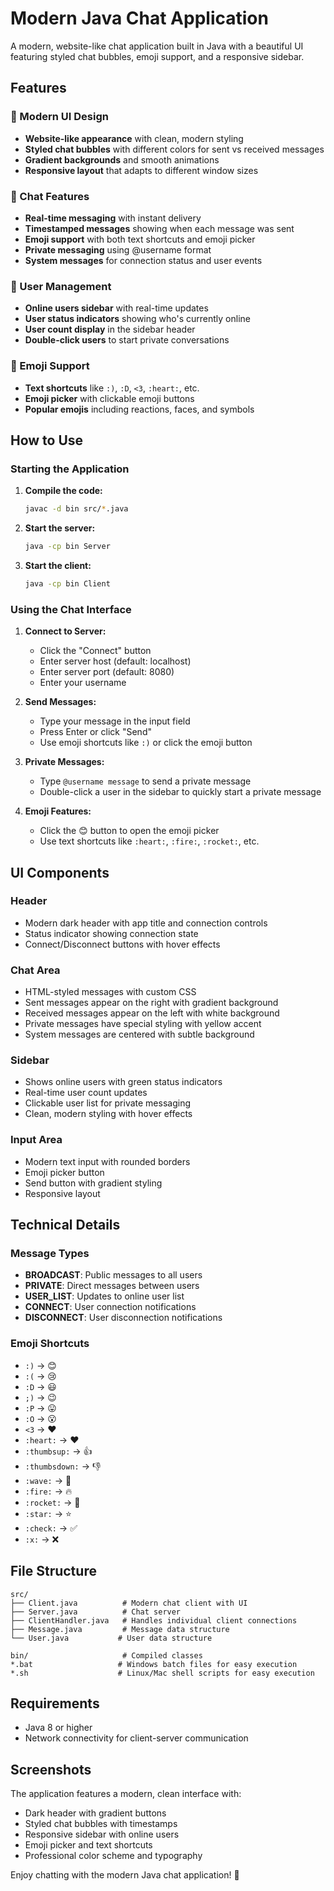 # Modern Java Chat Application

A modern, website-like chat application built in Java with a beautiful UI featuring styled chat bubbles, emoji support, and a responsive sidebar.

## Features

### 🎨 Modern UI Design
- **Website-like appearance** with clean, modern styling
- **Styled chat bubbles** with different colors for sent vs received messages
- **Gradient backgrounds** and smooth animations
- **Responsive layout** that adapts to different window sizes

### 💬 Chat Features
- **Real-time messaging** with instant delivery
- **Timestamped messages** showing when each message was sent
- **Emoji support** with both text shortcuts and emoji picker
- **Private messaging** using @username format
- **System messages** for connection status and user events

### 👥 User Management
- **Online users sidebar** with real-time updates
- **User status indicators** showing who's currently online
- **User count display** in the sidebar header
- **Double-click users** to start private conversations

### 🎯 Emoji Support
- **Text shortcuts** like `:)`, `:D`, `<3`, `:heart:`, etc.
- **Emoji picker** with clickable emoji buttons
- **Popular emojis** including reactions, faces, and symbols

## How to Use

### Starting the Application

1. **Compile the code:**
   ```bash
   javac -d bin src/*.java
   ```

2. **Start the server:**
   ```bash
   java -cp bin Server
   ```

3. **Start the client:**
   ```bash
   java -cp bin Client
   ```

### Using the Chat Interface

1. **Connect to Server:**
   - Click the "Connect" button
   - Enter server host (default: localhost)
   - Enter server port (default: 8080)
   - Enter your username

2. **Send Messages:**
   - Type your message in the input field
   - Press Enter or click "Send"
   - Use emoji shortcuts like `:)` or click the emoji button

3. **Private Messages:**
   - Type `@username message` to send a private message
   - Double-click a user in the sidebar to quickly start a private message

4. **Emoji Features:**
   - Click the 😊 button to open the emoji picker
   - Use text shortcuts like `:heart:`, `:fire:`, `:rocket:`, etc.

## UI Components

### Header
- Modern dark header with app title and connection controls
- Status indicator showing connection state
- Connect/Disconnect buttons with hover effects

### Chat Area
- HTML-styled messages with custom CSS
- Sent messages appear on the right with gradient background
- Received messages appear on the left with white background
- Private messages have special styling with yellow accent
- System messages are centered with subtle background

### Sidebar
- Shows online users with green status indicators
- Real-time user count updates
- Clickable user list for private messaging
- Clean, modern styling with hover effects

### Input Area
- Modern text input with rounded borders
- Emoji picker button
- Send button with gradient styling
- Responsive layout

## Technical Details

### Message Types
- **BROADCAST**: Public messages to all users
- **PRIVATE**: Direct messages between users
- **USER_LIST**: Updates to online user list
- **CONNECT**: User connection notifications
- **DISCONNECT**: User disconnection notifications

### Emoji Shortcuts
- `:)` → 😊
- `:(` → 😢
- `:D` → 😃
- `;)` → 😉
- `:P` → 😛
- `:O` → 😮
- `<3` → ❤️
- `:heart:` → ❤️
- `:thumbsup:` → 👍
- `:thumbsdown:` → 👎
- `:wave:` → 👋
- `:fire:` → 🔥
- `:rocket:` → 🚀
- `:star:` → ⭐
- `:check:` → ✅
- `:x:` → ❌

## File Structure

```
src/
├── Client.java          # Modern chat client with UI
├── Server.java          # Chat server
├── ClientHandler.java   # Handles individual client connections
├── Message.java         # Message data structure
└── User.java           # User data structure

bin/                     # Compiled classes
*.bat                   # Windows batch files for easy execution
*.sh                    # Linux/Mac shell scripts for easy execution
```

## Requirements

- Java 8 or higher
- Network connectivity for client-server communication

## Screenshots

The application features a modern, clean interface with:
- Dark header with gradient buttons
- Styled chat bubbles with timestamps
- Responsive sidebar with online users
- Emoji picker and text shortcuts
- Professional color scheme and typography

Enjoy chatting with the modern Java chat application! 🚀
